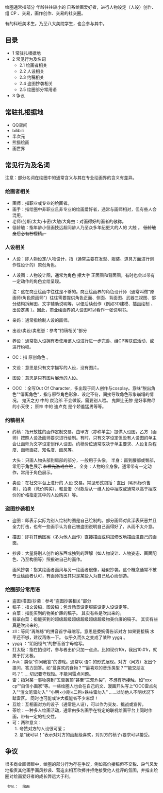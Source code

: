 绘圈通常指部分  年龄往往较小的  日系绘画爱好者，进行人物设定（人设）创作、组  CP  、交易，画作创作、交易的社交圈。

有的科班美术生，乃至八大美院学生，也会参与其中。

##  目录

  * 1  常驻扎根据地 
  * 2  常见行为及名词 
    * 2.1  绘画者相关 
    * 2.2  人设相关 
    * 2.3  约稿相关 
    * 2.4  盗图抄袭相关 
    * 2.5  绘圈部分常用语 
  * 3  争议 

##  常驻扎根据地

  * QQ空间 
  * bilibili 
  * 半次元 
  * 熊猫绘画 
  * 画世界 

##  常见行为及名词

注意：部分名词在绘圈中的通常含义与其在专业绘画界的含义有差异。

###  绘画者相关

  * 画师：指职业或专业的绘画者。 
  * 画手：指绘圈中非职业且非专业的绘画爱好者，通常与画师相对，但有些人会混用。 
  * 老师/劳斯/太太/卡密/大触/大角虫：对画得好的画者的敬称。 
  * 低龄触：指年龄小但画技远超同龄人乃至众多年纪更大的人的  大触  。 ~~低龄触身后必有柠檬精。~~

###  人设相关

  * 人设：即人物设定/人物设计，指（通常主要在发型、服装、道具方面进行创作性设计的）原创角色。 
  * 人设图：人物设计图，通常为角色  摆大字  正面图和背面图，有时也会以带有一定动作的角色立绘呈现。 

     注：这在商业绘画中往往是不够的。商业绘画界的角色设计师（通常叫做“原画师/角色原画师”）往往需要提供角色正面、侧面、背面图、武器三视图、部分结构拆解图、文字辅助说明等，以便后续创作（例如3D建模、插画绘制  、出设定集  ）。因此，商业绘画界的人设图可以看作一张说明书。 

  * 亲妈：通常指绘制人设的画师。 
  * 出设/卖设/卖崽崽：参考“约稿相关”部分 
  * 养设：通常指人设拥有者使用该人设进行进一步完善、组CP等联谊活动、或进行约稿。 
  * OC：指  原创角色  。 
  * 文设：意思是只有文字描写的人设，没有图片。 
  * 图设：意思是只有图片展示的人设。 
  * OOC  ：全写Out Of Character，多出现于同人创作与cosplay。意味“脱出角色”“偏离角色”，指与原型角色形象、设定不符，间接导致角色形象崩塌的情况。  鬼灭之刃  中的  炭治郎  不会做饭，需要别人喂。  鬼舞辻无惨  是好事做尽的小天使；  原神  中的  迪卢克  是个娇羞猛男等等。 

###  约稿相关

  * 约稿：指开放性的画作定制交易，由甲方（亦称单主）提供人设图，乙方（画师）按照人设及画师要求进行绘制。有时，只有文字设定但没有人设图的单主会让画师为文字设定创作人设图。约稿价位通常取决于单主要求、人设复杂程度、画师画技、知名度、画风等。 

     大头：只画人物头部到肩部的部分，一般用于头像。 
     半身：画到腰部或臀部，常用于角色展示 ~~和橙光游戏立绘~~ 。 
     全身：人物的全身像，通常带有一定动作，常用于角色展示。 

  * 卖设：在社交平台上进行的  人设  交易。常见形式包括：直出（明码标价售卖）、拍卖（竞价购买）、和盒蛋（付款后从一组人设中抽取或通常以高于抽取价的价格指定其中的人设购买）等。 

###  盗图抄袭相关

  * 盗图：即表示实际为别人绘制的图是自己绘制的。部分画师对此深表厌恶并且全力打击，也有一些画手认为自己被盗图说明自己画得好了，从而不太介意。 
  * 描图：即将其他图案（多为他人画作）直接描画或稍加修改地描画进自己的画面。 
  * 抄袭：大量将别人创作的东西或独到的理解（如人物设计、人物姿态、画面配色、乃至构图等）照搬进自己的画作。 

     画风抄袭：指某绘画者画风与另一绘画者很像，疑似抄袭。这个概念通常不被专业绘画者认可，有画师指出其只是某些人为自己私心而创造。 

###  绘圈部分常用语

  * 盗图/描图/抄袭：参考“盗图抄袭相关”部分 
  * 稿子：指文设稿、图设稿；包含场景设定服装设定人设设定等。 
  * 白菜：指能买到的物美价廉的稿子。  其实有些是吹出来的。 
  * 翡翠白菜：指能买到的超级超级超级超级超级超级物美价廉的稿子。  其实有些真是吹出来的。 
  * zll：等同“再练练”的拼音首字母缩写。意思是委婉得告诉对方  如果要接稿  水平还不够，建议再练一下。  似乎久而久之变成了某种  yygq  。 
  * yygq  ：“阴阳怪气”的拼音首字母缩写。 
  * 打太极：指在拍设时，参与者出价只加一点点。比如现价10r，我出10.01r，就属于打太极。 
  * Ask：类似“你问我答”的游戏。通常以  语C  的形式展现。对方（问方）发出个提问，答方回答。如“最喜欢的食物？”“最喜欢的音乐类型？”“能交朋友吗？”……切记要守规矩。不能问雷点问题。 
  * 雷：指对某一事物感到“五雷轰顶”甚至“三观炸裂”，不想有所接触。如“xxx cp”“自信小画家”等。一些绘圈人也会在自己的文、漫画开头写上“OOC雷点勿入”“渣文笔雷勿入”  “小明×小刚×二狗×铁柱雷勿入”  ……以防他人不明状况下踏雷区。  同时也可能或许大概能省不少麻烦！ 
  * 互绘：互相画对方的设子（通常是人设），可以作为交友、挑战或宣传。 
  * 茶绘：一种多人绘画活动，通常由多名画手在特定的联机绘画平台上同时作画，带有一定的社交性。 
  * 可：两种意义： 
    1. 夸赞对方的人设很可爱； 
    2. 是“我可以！”表示对对方的画超级喜欢，对对方的稿子/要求可以接受。 

##  争议

很多商业画师眼中，绘圈的部分行为存在争议，例如高价接稿但不交税、戾气风发地指责其他画手画风抄袭、营造出相互吹捧并拒绝接受他人批评的氛围，并指出绘圈对绘画爱好者的成长弊远大于利。

     参见：  绘画 

